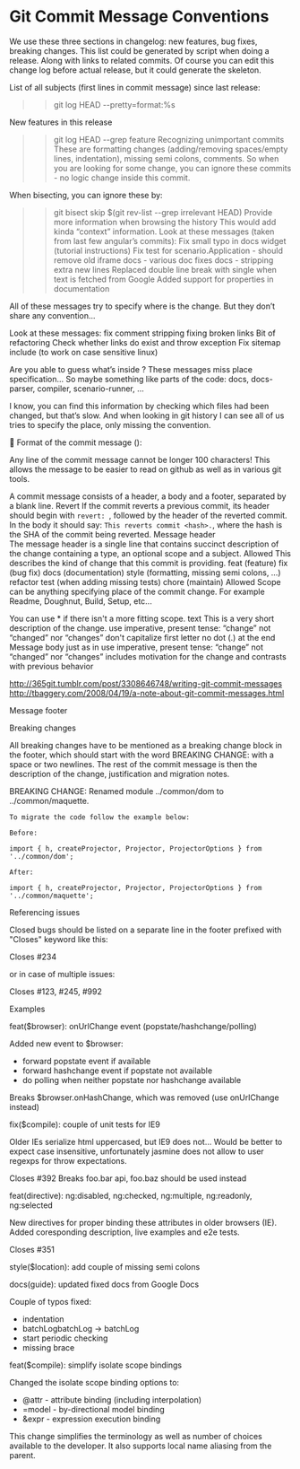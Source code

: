 # Git Commit Message Conventions

We use these three sections in changelog: new features, bug fixes, breaking changes.
This list could be generated by script when doing a release. Along with links to related commits.
Of course you can edit this change log before actual release, but it could generate the skeleton.
 
List of all subjects (first lines in commit message) since last release:
>> git log <last tag> HEAD --pretty=format:%s
 
New features in this release
>> git log <last release> HEAD --grep feature
Recognizing unimportant commits
These are formatting changes (adding/removing spaces/empty lines, indentation), missing semi colons, comments. So when you are looking for some change, you can ignore these commits - no logic change inside this commit.
 
When bisecting, you can ignore these by:
>> git bisect skip $(git rev-list --grep irrelevant <good place> HEAD)
Provide more information when browsing the history
This would add kinda “context” information.
Look at these messages (taken from last few angular’s commits):
Fix small typo in docs widget (tutorial instructions)
Fix test for scenario.Application - should remove old iframe
docs - various doc fixes
docs - stripping extra new lines
Replaced double line break with single when text is fetched from Google
Added support for properties in documentation
 
All of these messages try to specify where is the change. But they don’t share any convention...
 
Look at these messages:
fix comment stripping
fixing broken links
Bit of refactoring
Check whether links do exist and throw exception
Fix sitemap include (to work on case sensitive linux)
 
Are you able to guess what’s inside ? These messages miss place specification...
So maybe something like parts of the code: docs, docs-parser, compiler, scenario-runner, …
 
I know, you can find this information by checking which files had been changed, but that’s slow. And when looking in git history I can see all of us tries to specify the place, only missing the convention.
 

Format of the commit message
<type>(<scope>): <subject>
<BLANK LINE>
<body>
<BLANK LINE>
<footer>
 
Any line of the commit message cannot be longer 100 characters! This allows the message to be easier to read on github as well as in various git tools.
 
A commit message consists of a header, a body and a footer, separated by a blank line.
Revert
If the commit reverts a previous commit, its header should begin with `revert: `, followed by the header of the reverted commit. In the body it should say: `This reverts commit <hash>.`, where the hash is the SHA of the commit being reverted.
Message header	
The message header is a single line that contains succinct description of the change containing a type, an optional scope and a subject.
Allowed <type>
This describes the kind of change that this commit is providing.
feat (feature)
fix (bug fix)
docs (documentation)
style (formatting, missing semi colons, …)
refactor
test (when adding missing tests)
chore (maintain)
Allowed <scope>
Scope can be anything specifying place of the commit change. For example Readme, Doughnut, Build, Setup, etc...
 
You can use * if there isn't a more fitting scope.
<subject> text
This is a very short description of the change.
use imperative, present tense: “change” not “changed” nor “changes”
don't capitalize first letter
no dot (.) at the end
Message body
just as in <subject> use imperative, present tense: “change” not “changed” nor “changes”
includes motivation for the change and contrasts with previous behavior
 
http://365git.tumblr.com/post/3308646748/writing-git-commit-messages
http://tbaggery.com/2008/04/19/a-note-about-git-commit-messages.html
 
Message footer
 
Breaking changes
 
All breaking changes have to be mentioned as a breaking change block in the footer, which should start with the word BREAKING CHANGE: with a space or two newlines. The rest of the commit message is then the description of the change, justification and migration notes. 
 
BREAKING CHANGE: Renamed module ../common/dom to ../common/maquette.
    
    To migrate the code follow the example below:
    
    Before:
    
    import { h, createProjector, Projector, ProjectorOptions } from '../common/dom';
    
    After:
    
    import { h, createProjector, Projector, ProjectorOptions } from '../common/maquette';
    
 
Referencing issues
 
Closed bugs should be listed on a separate line in the footer prefixed with "Closes" keyword like this:
 
Closes #234
 
or in case of multiple issues:
 
Closes #123, #245, #992
 
  
Examples

feat($browser): onUrlChange event (popstate/hashchange/polling)
 
Added new event to $browser:
- forward popstate event if available
- forward hashchange event if popstate not available
- do polling when neither popstate nor hashchange available
 
Breaks $browser.onHashChange, which was removed (use onUrlChange instead)

fix($compile): couple of unit tests for IE9
 
Older IEs serialize html uppercased, but IE9 does not...
Would be better to expect case insensitive, unfortunately jasmine does
not allow to user regexps for throw expectations.
 
Closes #392
Breaks foo.bar api, foo.baz should be used instead

feat(directive): ng:disabled, ng:checked, ng:multiple, ng:readonly, ng:selected
 
New directives for proper binding these attributes in older browsers (IE).
Added coresponding description, live examples and e2e tests.
 
Closes #351

style($location): add couple of missing semi colons

docs(guide): updated fixed docs from Google Docs
 
Couple of typos fixed:
- indentation
- batchLogbatchLog -> batchLog
- start periodic checking
- missing brace

feat($compile): simplify isolate scope bindings
 
Changed the isolate scope binding options to:
  - @attr - attribute binding (including interpolation)
  - =model - by-directional model binding
  - &expr - expression execution binding
 
This change simplifies the terminology as well as
number of choices available to the developer. It
also supports local name aliasing from the parent.
 
